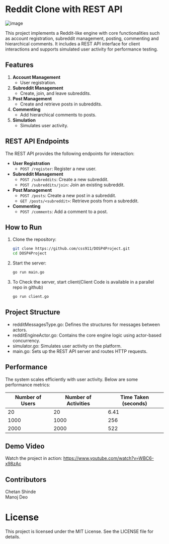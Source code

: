 # Reddit Clone with REST API
![image](https://github.com/user-attachments/assets/d1485cac-c149-41df-ad5c-8025f2a406d5)

This project implements a Reddit-like engine with core functionalities such as account registration, subreddit management, posting, commenting and hierarchical comments. It includes a REST API interface for client interactions and supports simulated user activity for performance testing. 

## Features
1. **Account Management**
   - User registration.
2. **Subreddit Management**
   - Create, join, and leave subreddits.
3. **Post Management**
   - Create and retrieve posts in subreddits.
4. **Commenting**
   - Add hierarchical comments to posts.
5. **Simulation**
   - Simulates user activity.

## REST API Endpoints
The REST API provides the following endpoints for interaction:
- **User Registration**
  - `POST /register`: Register a new user.
- **Subreddit Management**
  - `POST /subreddits`: Create a new subreddit.
  - `POST /subreddits/join`: Join an existing subreddit.
- **Post Management**
  - `POST /posts`: Create a new post in a subreddit.
  - `GET /posts/<subreddit>`: Retrieve posts from a subreddit.
- **Commenting**
  - `POST /comments`: Add a comment to a post.

## How to Run
1. Clone the repository:
   ```bash
   git clone https://github.com/css911/DOSP4Project.git
   cd DOSP4Project
2. Start the server:
   ```bash
   go run main.go
3. To Check the server, start client(Client Code is available in a parallel repo in github)
   ```bash
   go run client.go

## Project Structure
  - redditMessagesType.go: Defines the structures for messages between actors.
  - redditEngineActor.go: Contains the core engine logic using actor-based concurrency.
  - simulator.go: Simulates user activity on the platform.
  - main.go: Sets up the REST API server and routes HTTP requests.

## Performance
   The system scales efficiently with user activity. Below are some performance metrics:

| Number of Users | Number of Activities | Time Taken (seconds) |
|------------------|-----------------------|-----------------------|
| 20               | 20                   | 6.41                 |
| 1000             | 1000                 | 256                  |
| 2000             | 2000                 | 522                  |


## Demo Video
Watch the project in action: https://www.youtube.com/watch?v=WBC6-x98zAc

## Contributors
Chetan Shinde <br>
Manoj Deo

# License
This project is licensed under the MIT License. See the LICENSE file for details.
